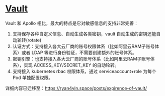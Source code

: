 # [Vault](https://github.com/hashicorp/vault)

Vault 和 Apollo 相比，最大的特点是它对敏感信息的支持非常完善：

1. 支持保存各种自定义信息、自动生成各类密钥，vault 自动生成的密钥还能自动轮转(rotate)
2. 认证方式：支持接入各大云厂商的账号权限体系（比如阿里云RAM子账号体系）或者 LDAP 等进行身份验证，不需要创建额外的账号体系。
3. 密钥引擎：也支持接入各大云厂商的账号体系（比如阿里云RAM子账号体系），实现 ACCESS_KEY/SECRET_KEY 的自动轮转。
4. 支持接入 kubernetes rbac 权限体系，通过 serviceaccount+role 为每个 Pod 单独配置权限。

详细内容已迁移至：<https://ryan4yin.space/posts/expirence-of-vault/>

